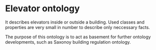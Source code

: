 # Elevator ontology

It describes elevators inside or outside a building. Used classes and properties are very small in number to describe only neccessary facts.

The purpose of this ontology is to act as basement for further ontology developments, such as Saxonoy building regulation ontology.

